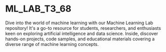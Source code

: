# ML_LAB_T3_68
Dive into the world of machine learning with our Machine Learning Lab repository! It's a go-to resource for students, researchers, and enthusiasts keen on exploring artificial intelligence and data science. Inside, discover hands-on projects, code samples, and educational materials covering a diverse range of machine learning concepts.
